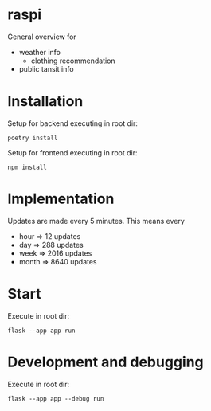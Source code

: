 # raspi
General overview for
- weather info
    - clothing recommendation
- public tansit info


# Installation
Setup for backend executing in root dir:
```
poetry install
```

Setup for frontend executing in root dir:
```
npm install
```


# Implementation
Updates are made every 5 minutes. This means every
- hour => 12 updates
- day => 288 updates
- week => 2016 updates
- month => 8640 updates


# Start
Execute in root dir:
```
flask --app app run
```


# Development and debugging
Execute in root dir:
```
flask --app app --debug run
```